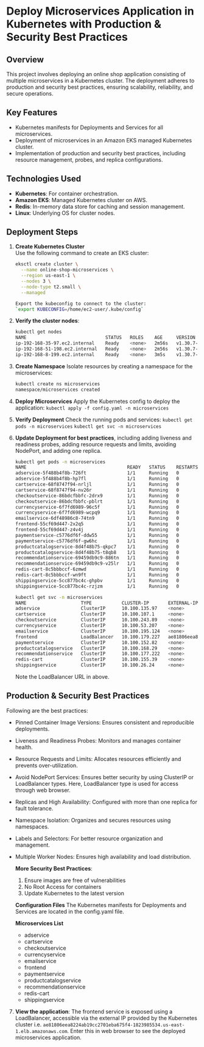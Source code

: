 # Deploy Microservices Application in Kubernetes with Production & Security Best Practices

## Overview
This project involves deploying an online shop application consisting of multiple microservices in a Kubernetes cluster. The deployment adheres to production and security best practices, ensuring scalability, reliability, and secure operations.

## Key Features
- Kubernetes manifests for Deployments and Services for all microservices.
- Deployment of microservices in an Amazon EKS managed Kubernetes cluster.
- Implementation of production and security best practices, including resource management, probes, and replica configurations.

## Technologies Used
- **Kubernetes**: For container orchestration.
- **Amazon EKS**: Managed Kubernetes cluster on AWS.
- **Redis**: In-memory data store for caching and session management.
- **Linux**: Underlying OS for cluster nodes.

## Deployment Steps
1. **Create Kubernetes Cluster**  
   Use the following command to create an EKS cluster:
   ```bash
   eksctl create cluster \
     --name online-shop-microservices \
     --region us-east-1 \
     --nodes 3 \
     --node-type t2.small \
     --managed

   Export the kubeconfig to connect to the cluster:
   `export KUBECONFIG=/home/ec2-user/.kube/config`

2. **Verify the cluster nodes**:
    ```bash
   kubectl get nodes
   NAME                             STATUS   ROLES    AGE     VERSION
   ip-192-168-35-97.ec2.internal    Ready    <none>   2m56s   v1.30.7-eks-59bf375
   ip-192-168-51-198.ec2.internal   Ready    <none>   2m56s   v1.30.7-eks-59bf375
   ip-192-168-8-199.ec2.internal    Ready    <none>   3m5s    v1.30.7-eks-59bf375
   ```
   
4. **Create Namespace**
   Isolate resources by creating a namespace for the microservices:
   ```bash
   kubectl create ns microservices
   namespace/microservices created
   ```
   
6. **Deploy Microservices**
   Apply the Kubernetes config to deploy the application:
    `kubectl apply -f config.yaml -n microservices`
   
7. **Verify Deployment**
    Check the running pods and services:
    `kubectl get pods -n microservices`
    `kubectl get svc -n microservices`

8. **Update Deployment for best practices**, including adding liveness and readiness probes, adding resource requests and limits, avoiding NodePort, and adding one replica.
   ```bash   
   kubectl get pods -n microservices
   NAME                                     READY   STATUS    RESTARTS   AGE
   adservice-5f488b4f8b-726ft               1/1     Running   0          45s
   adservice-5f488b4f8b-hp7fl               1/1     Running   0          45s
   cartservice-68f8747f94-nrljl             1/1     Running   0          45s
   cartservice-68f8747f94-nv26r             1/1     Running   0          45s
   checkoutservice-86bdcfbbfc-2drx9         1/1     Running   0          45s
   checkoutservice-86bdcfbbfc-pblrt         1/1     Running   0          45s
   currencyservice-6f7fd6989-96c5f          1/1     Running   0          46s
   currencyservice-6f7fd6989-wcpq9          1/1     Running   0          45s
   emailservice-6df48986c8-74tn9            1/1     Running   0          46s
   frontend-55cf69d447-2x2q5                1/1     Running   0          44s
   frontend-55cf69d447-z4v4j                1/1     Running   0          45s
   paymentservice-c5776df6f-ddw55           1/1     Running   0          46s
   paymentservice-c5776df6f-gw6hc           1/1     Running   0          46s
   productcatalogservice-8d4f48b75-qkpc7    1/1     Running   0          46s
   productcatalogservice-8d4f48b75-t8qb8    1/1     Running   0          46s
   recommendationservice-69459db9c9-886tn   1/1     Running   0          46s
   recommendationservice-69459db9c9-v25lr   1/1     Running   0          46s
   redis-cart-8c5bbbccf-6zmwd               1/1     Running   0          45s
   redis-cart-8c5bbbccf-wn9ft               1/1     Running   0          45s
   shippingservice-5cc877bc4c-ghpbv         1/1     Running   0          45s
   shippingservice-5cc877bc4c-rzjzm         1/1     Running   0          45s
   ```

   ```bash
   kubectl get svc -n microservices
   NAME                    TYPE           CLUSTER-IP       EXTERNAL-IP                                                               PORT(S)        AGE
   adservice               ClusterIP      10.100.135.97    <none>                                                                    9555/TCP       2m3s
   cartservice             ClusterIP      10.100.107.1     <none>                                                                    7070/TCP       2m3s
   checkoutservice         ClusterIP      10.100.243.89    <none>                                                                    5050/TCP       2m3s
   currencyservice         ClusterIP      10.100.53.207    <none>                                                                    7000/TCP       2m4s
   emailservice            ClusterIP      10.100.195.124   <none>                                                                    5000/TCP       2m4s
   frontend                LoadBalancer   10.100.179.227   ae81806eea8224ab19cc2701eba675f4-1823985534.us-east-1.elb.amazonaws.com   80:32544/TCP   2m3s
   paymentservice          ClusterIP      10.100.152.82    <none>                                                                    50051/TCP      2m4s
   productcatalogservice   ClusterIP      10.100.168.29    <none>                                                                    3550/TCP       2m4s
   recommendationservice   ClusterIP      10.100.177.222   <none>                                                                    8080/TCP       2m4s
   redis-cart              ClusterIP      10.100.155.39    <none>                                                                    6379/TCP       2m3s
   shippingservice         ClusterIP      10.100.26.24     <none>                                                                    50051/TCP      2m3s
   ```
   Note the LoadBalancer URL in above. 
   
## Production & Security Best Practices
  Following are the best practices:
- Pinned Container Image Versions: Ensures consistent and reproducible deployments.
- Liveness and Readiness Probes: Monitors and manages container health.
- Resource Requests and Limits: Allocates resources efficiently and prevents over-utilization.
- Avoid NodePort Services: Ensures better security by using ClusterIP or LoadBalancer types. Here, LoadBalancer type is used for access through web browser. 
- Replicas and High Availability: Configured with more than one replica for fault tolerance.
- Namespace Isolation: Organizes and secures resources using namespaces.
- Labels and Selectors: For better resource organization and management.
- Multiple Worker Nodes: Ensures high availability and load distribution.

  **More Security Best Practices**:
  1. Ensure images are free of vulnerabilities
  2. No Root Access for containers
  3. Update Kubernetes to the latest version


   **Configuration Files**
   The Kubernetes manifests for Deployments and Services are located in the config.yaml file. 

   **Microservices List**
   - adservice
   - cartservice
   - checkoutservice
   - currencyservice
   - emailservice
   - frontend
   - paymentservice
   - productcatalogservice
   - recommendationservice
   - redis-cart
   - shippingservice
  
 7. **View the application**:
     The frontend service is exposed using a LoadBalancer, accessible via the external IP provided by the Kubernetes cluster
      i.e. `ae81806eea8224ab19cc2701eba675f4-1823985534.us-east-1.elb.amazonaws.com`.
      Enter this in web browser to see the deployed microservices application.







